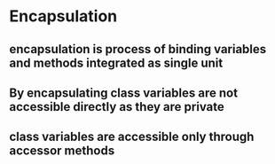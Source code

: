 # Encapsulation
## encapsulation is process of binding variables  and methods integrated as single unit
## By encapsulating class variables are not accessible directly as they are private
## class variables are accessible only through accessor methods